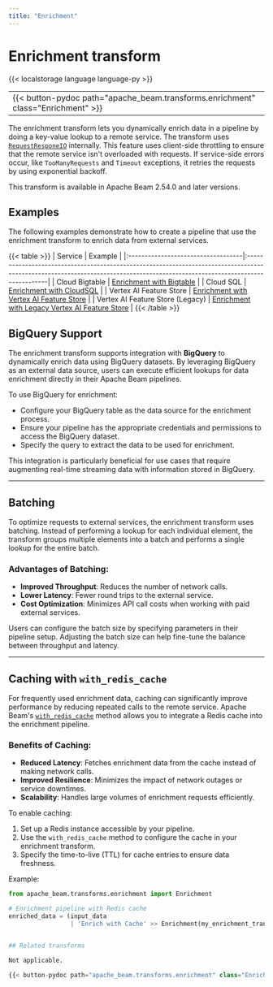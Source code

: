 ```yaml
---
title: "Enrichment"
---
```

<!--
Licensed under the Apache License, Version 2.0 (the "License");
you may not use this file except in compliance with the License.
You may obtain a copy of the License at

http://www.apache.org/licenses/LICENSE-2.0

Unless required by applicable law or agreed to in writing, software
distributed under the License is distributed on an "AS IS" BASIS,
WITHOUT WARRANTIES OR CONDITIONS OF ANY KIND, either express or implied.
See the License for the specific language governing permissions and
limitations under the License.
-->

# Enrichment transform

{{< localstorage language language-py >}}

<table>
  <tr>
    <td>
      <a>
      {{< button-pydoc path="apache_beam.transforms.enrichment" class="Enrichment" >}}
      </a>
   </td>
  </tr>
</table>


The enrichment transform lets you dynamically enrich data in a pipeline by doing a key-value lookup to a remote service. The transform uses [`RequestResponeIO`](https://beam.apache.org/releases/pydoc/current/apache_beam.io.requestresponseio.html#apache_beam.io.requestresponseio.RequestResponseIO) internally. This feature uses client-side throttling to ensure that the remote service isn't overloaded with requests. If service-side errors occur, like `TooManyRequests` and `Timeout` exceptions, it retries the requests by using exponential backoff.

This transform is available in Apache Beam 2.54.0 and later versions.

## Examples

The following examples demonstrate how to create a pipeline that use the enrichment transform to enrich data from external services.

{{< table >}}
| Service                            | Example                                                                                                                                                                      |
|:-----------------------------------|:-----------------------------------------------------------------------------------------------------------------------------------------------------------------------------|
| Cloud Bigtable                     | [Enrichment with Bigtable](/documentation/transforms/python/elementwise/enrichment-bigtable/#example)                                                                        |
| Cloud SQL                     | [Enrichment with CloudSQL](/documentation/transforms/python/elementwise/enrichment-cloudsql/#example)                                                                        |
| Vertex AI Feature Store            | [Enrichment with Vertex AI Feature Store](/documentation/transforms/python/elementwise/enrichment-vertexai/#example-1-enrichment-with-vertex-ai-feature-store)               |
| Vertex AI Feature Store (Legacy)   | [Enrichment with Legacy Vertex AI Feature Store](/documentation/transforms/python/elementwise/enrichment-vertexai/#example-2-enrichment-with-vertex-ai-feature-store-legacy) |
{{< /table >}}

## BigQuery Support

The enrichment transform supports integration with **BigQuery** to dynamically enrich data using BigQuery datasets. By leveraging BigQuery as an external data source, users can execute efficient lookups for data enrichment directly in their Apache Beam pipelines.

To use BigQuery for enrichment:
- Configure your BigQuery table as the data source for the enrichment process.
- Ensure your pipeline has the appropriate credentials and permissions to access the BigQuery dataset.
- Specify the query to extract the data to be used for enrichment.

This integration is particularly beneficial for use cases that require augmenting real-time streaming data with information stored in BigQuery.

---

## Batching

To optimize requests to external services, the enrichment transform uses batching. Instead of performing a lookup for each individual element, the transform groups multiple elements into a batch and performs a single lookup for the entire batch.

### Advantages of Batching:
- **Improved Throughput**: Reduces the number of network calls.
- **Lower Latency**: Fewer round trips to the external service.
- **Cost Optimization**: Minimizes API call costs when working with paid external services.

Users can configure the batch size by specifying parameters in their pipeline setup. Adjusting the batch size can help fine-tune the balance between throughput and latency.

---

## Caching with `with_redis_cache`

For frequently used enrichment data, caching can significantly improve performance by reducing repeated calls to the remote service. Apache Beam's [`with_redis_cache`](https://beam.apache.org/releases/pydoc/current/apache_beam.transforms.enrichment.html#apache_beam.transforms.enrichment.Enrichment.with_redis_cache) method allows you to integrate a Redis cache into the enrichment pipeline.

### Benefits of Caching:
- **Reduced Latency**: Fetches enrichment data from the cache instead of making network calls.
- **Improved Resilience**: Minimizes the impact of network outages or service downtimes.
- **Scalability**: Handles large volumes of enrichment requests efficiently.

To enable caching:
1. Set up a Redis instance accessible by your pipeline.
2. Use the `with_redis_cache` method to configure the cache in your enrichment transform.
3. Specify the time-to-live (TTL) for cache entries to ensure data freshness.

Example:
```python
from apache_beam.transforms.enrichment import Enrichment

# Enrichment pipeline with Redis cache
enriched_data = (input_data
                 | 'Enrich with Cache' >> Enrichment(my_enrichment_transform).with_redis_cache(host, port))


## Related transforms

Not applicable.

{{< button-pydoc path="apache_beam.transforms.enrichment" class="Enrichment" >}}